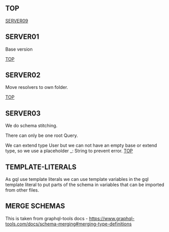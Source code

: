 ## TOP

[SERVER09](#SERVER09)

## SERVER01

Base version

[TOP](#TOP)

## SERVER02

Move resolvers to own folder.

[TOP](#TOP)

## SERVER03

We do schema stitching.

There can only be one root Query.

We can extend type User but we can not have an empty base or extend type, so we use a placeholder \_: String to prevent error.
[TOP](#TOP)

## TEMPLATE-LITERALS

As gql use template literals we can use template variables in the gql template literal to put parts of the schema in variables that can be imported from other files.

## MERGE SCHEMAS

This is taken from graphql-tools docs - https://www.graphql-tools.com/docs/schema-merging#merging-type-definitions
